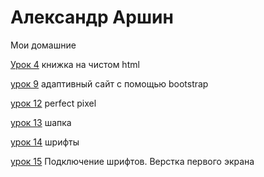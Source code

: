 # Александр Аршин
Мои домашние 

[Урок 4](https://github.com/Skraipy/Skraipy.github.io/tree/main/lesson_4 "книжка") книжка на чистом html 

[урок 9](https://github.com/Skraipy/Skraipy.github.io/tree/main/lesson_9/src) адаптивный сайт с помощью bootstrap

[урок 12](https://github.com/Skraipy/Skraipy.github.io/tree/main/lesson_13) perfect pixel

[урок 13](https://skraipy.github.io/lesson_14/src/index) шапка

[урок 14](https://skraipy.github.io/lesson_15/index.html) шрифты

[урок 15](https://skraipy.github.io/lesson_16/src/index.html) Подключение шрифтов. Верстка первого экрана
